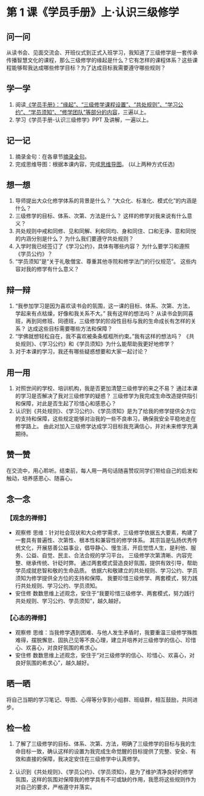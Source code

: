 # 第 1 课《学员手册》上·认识三级修学

## 问一问

从读书会、见面交流会、开班仪式到正式入班学习，我知道了三级修学是一套传承传播智慧文化的课程，那么三级修学的缘起是什么？它有怎样的课程体系？这些课程能够帮我达成哪些修学目标？为了达成目标我需要遵守哪些规则？

## 学一学

1. 阅读[《学员手册》：“缘起”、“三级修学课程设置”、“共处规则”、“学习公约”、“学员须知”、“修学团队”等部分的内容](text)，三遍以上。
2. 学习《学员手册-认识三级修学》PPT 及讲解，一遍以上。

## 记一记

1. 摘录金句：在各章节[摘录金句](note)。
2. 完成思维导图：根据本课内容，完成[思维导图](map)。
   (以上两种方式任选)

## 想一想


1. 导师提出大众化修学体系的背景是什么？
   “大众化、标准化、模式化”的内涵是什么？
2. 三级修学的目标、体系、次第、方法是什么？
   这样的修学对我来说有什么意义？
3. 共处规则中戒和同修、见和同解、利和同均、身和同住、口和无诤、意和同悦的内涵分别是什么？
   为什么我们要遵守共处规则？
4. 入学时我已经签订了《学习公约》，具体有哪些内容？
   为什么要学习和遵照《学员公约》？
5. “学员须知”是“关于礼敬僧宝、尊重其他寺院和修学法门的行仪规范”。
   这些内容对我的修学有什么意义？

## 辩一辩

1. “我参加学习是因为喜欢读书会的氛围，这一课的目标、体系、次第、方法，学起来有点枯燥，好像和我关系不大。”
   我有这样的想法吗？
   从读书会到同喜班，再到同修班、同德班，三级修学的阶段性目标与我的生命成长有怎样的关系？
   达成这些目标需要哪些方法和保障？
2. “学佛就想轻松自在，我不喜欢被条条框框所约束。”我有这样的想法吗？
   《共处规则》、《学习公约》和《学员须知》为什么能帮助我更好地修学？
3. 对于本课的学习，我还有哪些疑惑想要和大家一起讨论？

## 用一用

1. 对照世间的学校、培训机构，我是否更加清楚三级修学的来之不易？
   通过本课的学习是否解决了我对三级修学的疑惑？
   三级修学为我完成生命改造提供指引和保障，对此是否生起了珍惜心和感恩心？
2. 认识到《共处规则》、《学习公约》、《学员须知》是为了给我的修学提供全方位的支持和保障，这些规定能够对治我的一些不良串习，确保我安全平稳地走在修学路上。
   由此对加入三级修学达成学习目标我充满信心，并对未来修学充满期待。

## 赞一赞

在交流中，用心聆听。结束前，每人用一两句话随喜赞叹同学们带给自己的启发和触动，培养感恩心、随喜心。

## 念一念

### 【观念的禅修】

- 观察修
  思维：针对社会现状和大众修学需求，三级修学依据五大要素，构建了一套具有普遍性、次第性、根本性和兼容性的修学体系。
  其宗旨是弘扬优秀传统文化，开展慈善公益事业，倡导静心、慢生活，开启觉悟人生，是利他、服务、公益、自觉、民主、合法合规的学习平台。
  三级修学次第清晰、内容完整、继承传统、针砭时弊。
  通过两套模式营造良好氛围，提供有效引导，帮助学员成就悲智和敬的生命品质。
  依据六和敬建立的共处规则、学习公约、学员须知为修学提供全方位的支持和保障。
  我要珍惜三级修学、两套模式，努力践行共处规则、学习公约、学员须知。
- 安住修
  数数思维上述观念，安住于“我要珍惜三级修学、两套模式，努力践行共处规则、学习公约、学员须知”，越久越好。

### 【心态的禅修】

- 观察修
  思维：当我修学遇到困难、与他人发生矛盾时，我要重温三级修学殊胜难得，摆脱懈怠、固执己见等不良心理，建立并培养对三级修学的信心、珍惜心、欢喜心，对良好氛围的希求心。
- 安住修
  数数思维上述观念，安住于“对三级修学的信心、珍惜心、欢喜心，对良好氛围的希求心”，越久越好。

## 晒一晒

将自己当期的学习笔记、导图、心得等分享到小组群、班级群，相互鼓励，共同进步。

## 检一检

1. 了解了三级修学的目标、体系、次第、方法，明确了三级修学的目标与我的生命目标一致，确认这样的设置为我完成生命觉醒的目标提供了完整、安全、有效和直接的保障，我决定安住在三级修学中认真修学。

2. 认识到《共处规则》、《学员公约》、《学员须知》，是为了维护清净良好的修学氛围，这样的氛围对保障我的修学具有不可或缺的作用，我愿将这些规则作为对自己的要求，严格遵守并落实。
